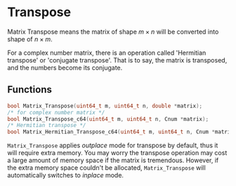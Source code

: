 Transpose
===

Matrix Transpose means the matrix of shape $m\times n$ will be converted into shape of $n\times m$.

For a complex number matrix, there is an operation called 'Hermitian transpose' or 'conjugate transpose'.
That is to say, the matrix is transposed, and the numbers become its conjugate.

Functions
---

```C
bool Matrix_Transpose(uint64_t m, uint64_t n, double *matrix);
/* for complex number matrix */
bool Matrix_Transpose_c64(uint64_t m, uint64_t n, Cnum *matrix);
/* Hermitian transpose */
bool Matrix_Hermitian_Transpose_c64(uint64_t m, uint64_t n, Cnum *matrix);
```

`Matrix_Transpose` applies *outplace* mode for transpose by default, thus it will require extra memory.
You may worry the transpose operation may cost a large amount of memory space if the matrix is tremendous.
However, if the extra memory space couldn't be allocated, `Matrix_Transpose` will automatically switches to *inplace* mode.